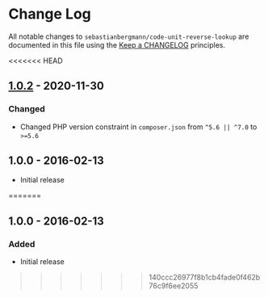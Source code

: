 # Change Log

All notable changes to `sebastianbergmann/code-unit-reverse-lookup` are documented in this file using the [Keep a CHANGELOG](http://keepachangelog.com/) principles.

<<<<<<< HEAD
## [1.0.2] - 2020-11-30

### Changed

* Changed PHP version constraint in `composer.json` from `^5.6 || ^7.0` to `>=5.6`

## 1.0.0 - 2016-02-13

* Initial release

[1.0.2]: https://github.com/sebastianbergmann/code-unit-reverse-lookup/compare/1.0.1...1.0.2
=======
## 1.0.0 - 2016-02-13

### Added

* Initial release

>>>>>>> 140ccc26977f8b1cb4fade0f462b76c9f6ee2055
